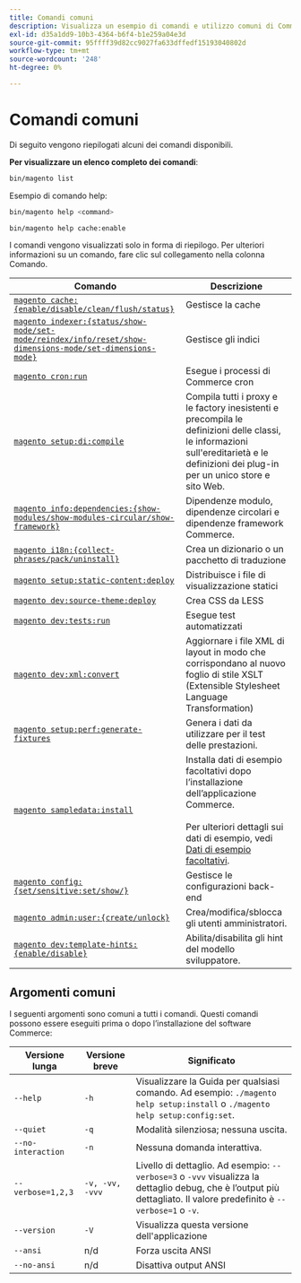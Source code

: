 ```yaml
---
title: Comandi comuni
description: Visualizza un esempio di comandi e utilizzo comuni di Commerce CLI.
exl-id: d35a1dd9-10b3-4364-b6f4-b1e259a04e3d
source-git-commit: 95ffff39d82cc9027fa633dffedf15193040802d
workflow-type: tm+mt
source-wordcount: '248'
ht-degree: 0%

---
```


# Comandi comuni

Di seguito vengono riepilogati alcuni dei comandi disponibili.

**Per visualizzare un elenco completo dei comandi**:

```bash
bin/magento list
```

Esempio di comando help:

```bash
bin/magento help <command>
```

```bash
bin/magento help cache:enable
```

I comandi vengono visualizzati solo in forma di riepilogo. Per ulteriori informazioni su un comando, fare clic sul collegamento nella colonna Comando.

| Comando | Descrizione |
|--- |--- |
| [`magento cache:{enable/disable/clean/flush/status}`](../cli/manage-cache.md) | Gestisce la cache |
| [`magento indexer:{status/show-mode/set-mode/reindex/info/reset/show-dimensions-mode/set-dimensions-mode}`](../cli/manage-indexers.md) | Gestisce gli indici |
| [`magento cron:run`](../cli/configure-cron-jobs.md) | Esegue i processi di Commerce cron |
| [`magento setup:di:compile`](../cli/code-compiler.md) | Compila tutti i proxy e le factory inesistenti e precompila le definizioni delle classi, le informazioni sull&#39;ereditarietà e le definizioni dei plug-in per un unico store e sito Web. |
| [`magento info:dependencies:{show-modules/show-modules-circular/show-framework}`](../cli/dependency-reports.md) | Dipendenze modulo, dipendenze circolari e dipendenze framework Commerce. |
| [`magento i18n:{collect-phrases/pack/uninstall}`](../cli/localization.md) | Crea un dizionario o un pacchetto di traduzione |
| [`magento setup:static-content:deploy`](../cli/static-view-file-deployment.md) | Distribuisce i file di visualizzazione statici |
| [`magento dev:source-theme:deploy`](../cli/create-symlinks.md) | Crea CSS da LESS |
| [`magento dev:tests:run`](../cli/unit-tests.md) | Esegue test automatizzati |
| [`magento dev:xml:convert`](../cli/convert-layout-files.md) | Aggiornare i file XML di layout in modo che corrispondano al nuovo foglio di stile XSLT (Extensible Stylesheet Language Transformation) |
| [`magento setup:perf:generate-fixtures`](../cli/generate-data.md) | Genera i dati da utilizzare per il test delle prestazioni. |
| [`magento sampledata:install`](../../installation/sample-data/overview.md) | Installa dati di esempio facoltativi dopo l’installazione dell’applicazione Commerce.<br><br>Per ulteriori dettagli sui dati di esempio, vedi [Dati di esempio facoltativi](../../installation/sample-data/overview.md). |
| [`magento config:{set/sensitive:set/show/}`](../cli/set-configuration-values.md) | Gestisce le configurazioni back-end |
| [`magento admin:user:{create/unlock}`](../../installation/tutorials/admin.md#create-edit-or-unloack-an-administrator-account) | Crea/modifica/sblocca gli utenti amministratori. |
| [`magento dev:template-hints:{enable/disable}`](https://developer.adobe.com/commerce/frontend-core/guide/themes/debug/) | Abilita/disabilita gli hint del modello sviluppatore. |

## Argomenti comuni

I seguenti argomenti sono comuni a tutti i comandi. Questi comandi possono essere eseguiti prima o dopo l’installazione del software Commerce:

| Versione lunga | Versione breve | Significato |
|--- |--- |--- |
| `--help` | `-h` | Visualizzare la Guida per qualsiasi comando. Ad esempio: `./magento help setup:install` o `./magento help setup:config:set`. |
| `--quiet` | `-q` | Modalità silenziosa; nessuna uscita. |
| `--no-interaction` | `-n` | Nessuna domanda interattiva. |
| `--verbose=1,2,3` | `-v, -vv, -vvv` | Livello di dettaglio. Ad esempio: `--verbose=3` o `-vvv` visualizza la dettaglio debug, che è l’output più dettagliato. Il valore predefinito è `--verbose=1` o `-v`. |
| `--version` | `-V` | Visualizza questa versione dell&#39;applicazione |
| `--ansi` | n/d | Forza uscita ANSI |
| `--no-ansi` | n/d | Disattiva output ANSI |
